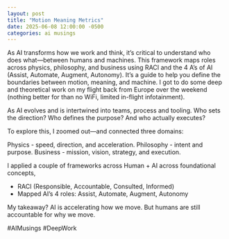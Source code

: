 ```yaml
---
layout: post
title: "Motion Meaning Metrics"
date: 2025-06-08 12:00:00 -0500
categories: ai musings
---
```


As AI transforms how we work and think, it’s critical to understand who does what—between humans and machines. 
This framework maps roles across physics, philosophy, and business using RACI and the 4 A’s of AI (Assist, Automate, Augment, Autonomy). 
It’s a guide to help you define the boundaries between motion, meaning, and machine.
I got to do some deep and theoretical work on my flight back from Europe over the weekend (nothing better for than no WiFi, limited in-flight infotainment). 

As AI evolves and is intertwined into teams, process and tooling. Who sets the direction? Who defines the purpose? And who actually executes?

To explore this, I zoomed out—and connected three domains:

Physics - speed, direction, and acceleration.
Philosophy - intent and purpose.
Business - mission, vision, strategy, and execution.

I applied a couple of frameworks across Human + AI across foundational concepts,

- RACI (Responsible, Accountable, Consulted, Informed)
- Mapped AI’s 4 roles: Assist, Automate, Augment, Autonomy

My takeaway?
AI is accelerating how we move.
But humans are still accountable for why we move.

#AIMusings #DeepWork